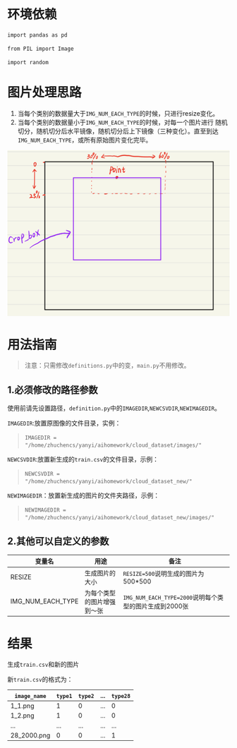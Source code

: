 # 环境依赖
`import pandas as pd`

`from PIL import Image`

`import random`

# 图片处理思路
1. 当每个类别的数据量大于`IMG_NUM_EACH_TYPE`的时候，只进行resize变化。
2. 当每个类别的数据量小于`IMG_NUM_EACH_TYPE`的时候，对每一个图片进行 随机切分，随机切分后水平镜像，随机切分后上下镜像（三种变化）。直至到达`IMG_NUM_EACH_TYPE`，或所有原始图片变化完毕。

![crop](https://github.com/lantianzhidian/AI_teamwork_datapreprocessing/blob/main/521FECEE-DAF3-458E-A7A4-102FD2B41D04.jpeg "crop")


# 用法指南

>注意：只需修改`definitions.py`中的变，`main.py`不用修改。

## 1.必须修改的路径参数
使用前请先设置路径，`definition.py`中的`IMAGEDIR`,`NEWCSVDIR`,`NEWIMAGEDIR`。

`IMAGEDIR`:放置原图像的文件目录，实例：
>`IMAGEDIR = "/home/zhuchencs/yanyi/aihomework/cloud_dataset/images/"`

`NEWCSVDIR`:放置新生成的`train.csv`的文件目录，示例：
>`NEWCSVDIR = "/home/zhuchencs/yanyi/aihomework/cloud_dataset_new/"`

`NEWIMAGEDIR`：放置新生成的图片的文件夹路径，示例：
>`NEWIMAGEDIR = "/home/zhuchencs/yanyi/aihomework/cloud_dataset_new/images/"`

## 2.其他可以自定义的参数
|变量名|用途|备注|
|-----|---|---|
|RESIZE|生成图片的大小|`RESIZE=500`说明生成的图片为500*500|
|IMG_NUM_EACH_TYPE|为每个类型的图片增强到～张|`IMG_NUM_EACH_TYPE=2000`说明每个类型的图片生成到2000张|

# 结果

生成`train.csv`和新的图片

新`train.csv`的格式为：

|`image_name`|`type1`|`type2`|...|`type28`|
|-----------|-------|-------|-----|-----|
|1_1.png|1|0|...|0|
|1_2.png|1|0|...|0|
|...|...|...|...|...|
|28_2000.png|0|0|...|1|